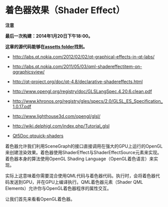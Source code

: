 # 着色器效果（Shader Effect）

**注意**

**最后一次构建：2014年1月20日下午18:00。**

**这章的源代码能够在[assetts folder](http://qmlbook.org/assets)找到。**

* http://labs.qt.nokia.com/2012/02/02/qt-graphical-effects-in-qt-labs/

* http://labs.qt.nokia.com/2011/05/03/qml-shadereffectitem-on-qgraphicsview/

* http://qt-project.org/doc/qt-4.8/declarative-shadereffects.html

* http://www.opengl.org/registry/doc/GLSLangSpec.4.20.6.clean.pdf

* http://www.khronos.org/registry/gles/specs/2.0/GLSL_ES_Specification_1.0.17.pdf

* http://www.lighthouse3d.com/opengl/glsl/

* http://wiki.delphigl.com/index.php/Tutorial_glsl

* [Qt5Doc qtquick-shaders](http://doc.qt.nokia.com/5.0-snapshot/qtquick-shaders.html)

着色器允许我们利用SceneGraph的接口直接调用在强大的GPU上运行的OpenGL来创建渲染效果。着色器使用ShaderEffect与ShaderEffectSource元素来实现。着色器本身的算法使用OpenGL Shading Language（OpenGL着色语言）来实现。

实际上这意味着你需要混合使用QML代码与着色器代码。执行时，会将着色器代码发送到GPU，并在GPU上编译执行。QML着色器元素（Shader QML Elements）允许你与OpenGL着色器程序的属性交互。

让我们首先来看看OpenGL着色器。
